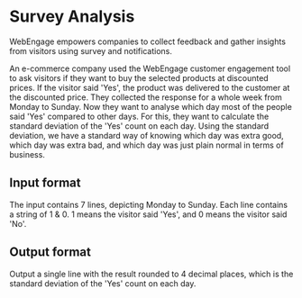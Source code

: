 # Survey Analysis

WebEngage empowers companies to collect feedback and gather insights from visitors using survey and notifications.

An e-commerce company used the WebEngage customer engagement tool to ask visitors if they want to buy the selected products at discounted prices. If the visitor said 'Yes', the product was delivered to the customer at the discounted price. They collected the response for a whole week from Monday to Sunday. Now they want to analyse which day most of the people said 'Yes' compared to other days. For this, they want to calculate the standard deviation of the 'Yes' count on each day. Using the standard deviation, we have a standard way of knowing which day was extra good, which day was extra bad, and which day was just plain normal in terms of business.

## Input format

The input contains 7 lines, depicting Monday to Sunday. Each line contains a string of 1 & 0. 1 means the visitor said 'Yes', and 0 means the visitor said 'No'.

## Output format

Output a single line with the result rounded to 4 decimal places, which is the standard deviation of the 'Yes' count on each day.
